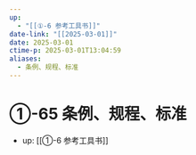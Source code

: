 ```yaml
---
up:
  - "[[①-6 参考工具书]]"
date-link: "[[2025-03-01]]"
date: 2025-03-01
ctime-p: 2025-03-01T13:04:59
aliases:
  - 条例、规程、标准
---
```


# ①-65 条例、规程、标准

- up: [[①-6 参考工具书]]
